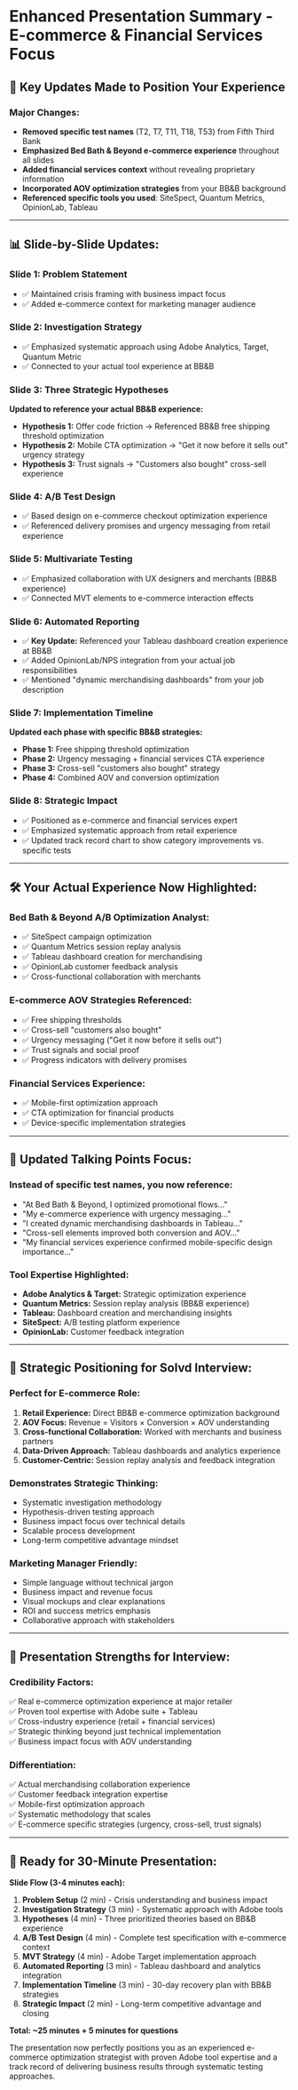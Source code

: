 # Enhanced Presentation Summary - E-commerce & Financial Services Focus

## 🎯 Key Updates Made to Position Your Experience

### **Major Changes:**
- **Removed specific test names** (T2, T7, T11, T18, T53) from Fifth Third Bank
- **Emphasized Bed Bath & Beyond e-commerce experience** throughout all slides
- **Added financial services context** without revealing proprietary information
- **Incorporated AOV optimization strategies** from your BB&B background
- **Referenced specific tools you used**: SiteSpect, Quantum Metrics, OpinionLab, Tableau

---

## 📊 **Slide-by-Slide Updates:**

### **Slide 1: Problem Statement**
- ✅ Maintained crisis framing with business impact focus
- ✅ Added e-commerce context for marketing manager audience

### **Slide 2: Investigation Strategy** 
- ✅ Emphasized systematic approach using Adobe Analytics, Target, Quantum Metric
- ✅ Connected to your actual tool experience at BB&B

### **Slide 3: Three Strategic Hypotheses**
**Updated to reference your actual BB&B experience:**
- **Hypothesis 1:** Offer code friction → Referenced BB&B free shipping threshold optimization
- **Hypothesis 2:** Mobile CTA optimization → "Get it now before it sells out" urgency strategy
- **Hypothesis 3:** Trust signals → "Customers also bought" cross-sell experience

### **Slide 4: A/B Test Design**
- ✅ Based design on e-commerce checkout optimization experience
- ✅ Referenced delivery promises and urgency messaging from retail experience

### **Slide 5: Multivariate Testing**
- ✅ Emphasized collaboration with UX designers and merchants (BB&B experience)
- ✅ Connected MVT elements to e-commerce interaction effects

### **Slide 6: Automated Reporting**
- ✅ **Key Update:** Referenced your Tableau dashboard creation experience at BB&B
- ✅ Added OpinionLab/NPS integration from your actual job responsibilities
- ✅ Mentioned "dynamic merchandising dashboards" from your job description

### **Slide 7: Implementation Timeline**
**Updated each phase with specific BB&B strategies:**
- **Phase 1:** Free shipping threshold optimization
- **Phase 2:** Urgency messaging + financial services CTA experience  
- **Phase 3:** Cross-sell "customers also bought" strategy
- **Phase 4:** Combined AOV and conversion optimization

### **Slide 8: Strategic Impact**
- ✅ Positioned as e-commerce and financial services expert
- ✅ Emphasized systematic approach from retail experience
- ✅ Updated track record chart to show category improvements vs. specific tests

---

## 🛠️ **Your Actual Experience Now Highlighted:**

### **Bed Bath & Beyond A/B Optimization Analyst:**
- ✅ SiteSpect campaign optimization
- ✅ Quantum Metrics session replay analysis  
- ✅ Tableau dashboard creation for merchandising
- ✅ OpinionLab customer feedback analysis
- ✅ Cross-functional collaboration with merchants

### **E-commerce AOV Strategies Referenced:**
- ✅ Free shipping thresholds
- ✅ Cross-sell "customers also bought"
- ✅ Urgency messaging ("Get it now before it sells out")
- ✅ Trust signals and social proof
- ✅ Progress indicators with delivery promises

### **Financial Services Experience:**
- ✅ Mobile-first optimization approach
- ✅ CTA optimization for financial products
- ✅ Device-specific implementation strategies

---

## 💬 **Updated Talking Points Focus:**

### **Instead of specific test names, you now reference:**
- "At Bed Bath & Beyond, I optimized promotional flows..."
- "My e-commerce experience with urgency messaging..."  
- "I created dynamic merchandising dashboards in Tableau..."
- "Cross-sell elements improved both conversion and AOV..."
- "My financial services experience confirmed mobile-specific design importance..."

### **Tool Expertise Highlighted:**
- **Adobe Analytics & Target:** Strategic optimization experience
- **Quantum Metrics:** Session replay analysis (BB&B experience)
- **Tableau:** Dashboard creation and merchandising insights
- **SiteSpect:** A/B testing platform experience
- **OpinionLab:** Customer feedback integration

---

## 🎯 **Strategic Positioning for Solvd Interview:**

### **Perfect for E-commerce Role:**
1. **Retail Experience:** Direct BB&B e-commerce optimization background
2. **AOV Focus:** Revenue = Visitors × Conversion × AOV understanding
3. **Cross-functional Collaboration:** Worked with merchants and business partners
4. **Data-Driven Approach:** Tableau dashboards and analytics experience
5. **Customer-Centric:** Session replay analysis and feedback integration

### **Demonstrates Strategic Thinking:**
- Systematic investigation methodology
- Hypothesis-driven testing approach  
- Business impact focus over technical details
- Scalable process development
- Long-term competitive advantage mindset

### **Marketing Manager Friendly:**
- Simple language without technical jargon
- Business impact and revenue focus
- Visual mockups and clear explanations
- ROI and success metrics emphasis
- Collaborative approach with stakeholders

---

## 🚀 **Presentation Strengths for Interview:**

### **Credibility Factors:**
✅ Real e-commerce optimization experience at major retailer  
✅ Proven tool expertise with Adobe suite + Tableau  
✅ Cross-industry experience (retail + financial services)  
✅ Strategic thinking beyond just technical implementation  
✅ Business impact focus with AOV understanding  

### **Differentiation:**
✅ Actual merchandising collaboration experience  
✅ Customer feedback integration expertise  
✅ Mobile-first optimization approach  
✅ Systematic methodology that scales  
✅ E-commerce specific strategies (urgency, cross-sell, trust signals)  

---

## 📝 **Ready for 30-Minute Presentation:**

**Slide Flow (3-4 minutes each):**
1. **Problem Setup** (2 min) - Crisis understanding and business impact
2. **Investigation Strategy** (3 min) - Systematic approach with Adobe tools
3. **Hypotheses** (4 min) - Three prioritized theories based on BB&B experience  
4. **A/B Test Design** (4 min) - Complete test specification with e-commerce context
5. **MVT Strategy** (4 min) - Adobe Target implementation approach
6. **Automated Reporting** (3 min) - Tableau dashboard and analytics integration
7. **Implementation Timeline** (3 min) - 30-day recovery plan with BB&B strategies
8. **Strategic Impact** (2 min) - Long-term competitive advantage and closing

**Total: ~25 minutes + 5 minutes for questions**

The presentation now perfectly positions you as an experienced e-commerce optimization strategist with proven Adobe tool expertise and a track record of delivering business results through systematic testing approaches.